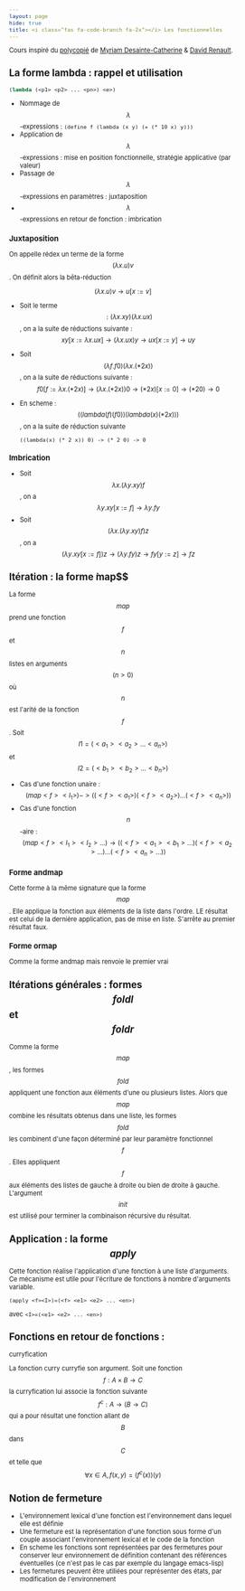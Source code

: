 ```yaml
---
layout: page
hide: true
title: <i class="fas fa-code-branch fa-2x"></i> Les fonctionnelles
---
```

<script type="text/javascript" async
  src="https://cdn.mathjax.org/mathjax/latest/MathJax.js?config=TeX-MML-AM_CHTML">
</script>

Cours inspiré du
[polycopié](https://www.labri.fr/perso/myriam/Enseignement/Scheme/scheme.pdf)
de [Myriam Desainte-Catherine](https://www.labri.fr/perso/myriam/) & [David Renault](https://www.labri.fr/perso/renault/working/index.php).

<style>
html {
 zoom: 0.80;
}
</style>

## <i class="fas fa-code-branch"></i> La forme lambda : rappel et utilisation

```lisp
(lambda (<p1> <p2> ... <pn>) <e>)
```

* Nommage de $$\lambda$$-expressions : `(define f (lambda (x y) (+ (* 10 x)
  y)))`
* Application de $$\lambda$$-expressions : mise en position fonctionnelle,
  stratégie applicative (par valeur) 
* Passage de $$\lambda$$-expressions en paramètres : juxtaposition 
* $$\lambda$$-expressions en retour de fonction : imbrication

### Juxtaposition

On appelle rédex un terme de la forme $$(\lambda x.u) v$$. On définit alors la
bêta-réduction 

$$(\lambda x.u) v \rightarrow u[x:=v]$$

* Soit le terme $$:(\lambda x.xy)(\lambda x.ux)$$, on a la suite de réductions
  suivante : $$xy[x:=\lambda x.ux] \rightarrow (\lambda x.ux)y \rightarrow
  ux[x:=y] \rightarrow uy$$
* Soit $$(\lambda f.f0)(\lambda x.(*2 x))$$, on a la suite de réductions
  suivante : $$f0[f:=\lambda x.(* 2x)]\rightarrow (\lambda x .(*2 x)) 0
  \rightarrow (* 2 x)[x:=0] \rightarrow (* 2 0) \rightarrow 0$$
* En scheme : $$((lambda(f) (f 0)) (lambda (x) (* 2 x)))$$, on a la suite de
  réduction suivante 
  
  ```
  ((lambda(x) (* 2 x)) 0) -> (* 2 0) -> 0
  ```

### Imbrication 

* Soit $$\lambda x.(\lambda y.xy)f$$, on a $$\lambda y . xy [x:=f]\rightarrow
  \lambda y.fy$$
* Soit $$(\lambda x.(\lambda y.xy)f)z$$, on a $$(\lambda y.xy [x:=f])z
  \rightarrow (\lambda y.fy) z \rightarrow fy[y:=z] \rightarrow fz$$
  
## <i class="fas fa-code-branch"></i> Itération : la forme ̀map$$

La forme $$map$$ prend une fonction $$f$$ et $$n$$ listes en arguments $$(n>0)$$ où
$$n$$ est l'arité de la fonction $$f$$. Soit $$I1=(<a_1> <a_2> ... <a_n>)$$ et $$I2 =
(<b_1> <b_2> ... <b_n>)$$
* Cas d'une fonction unaire : $$(map <f> <I_1>) -> ((<f> <a_1>)(<f> <a_2>) ... (<f>
  <a_n>))$$
* Cas d'une fonction $$n$$-aire : $$(map <f> <I_1> <I_2> ...) \rightarrow ((<f>
  <a_1> <b_1> ...)(<f> <a_2> ...)...(<f> <a_n> ...))$$
  
###  Forme andmap

Cette forme à la même signature que la forme $$map$$. Elle applique la fonction aux
éléments de la liste dans l'ordre. LE résultat est celui de la dernière
application, pas de mise en liste. S'arrête au premier résultat faux. 

### Forme ormap

Comme la forme andmap mais renvoie le premier vrai

## <i class="fas fa-code-branch"></i> Itérations générales : formes $$foldl$$ et $$foldr$$

Comme la forme $$map$$, les formes $$fold$$ appliquent une fonction aux éléments
d'une ou plusieurs listes. Alors que $$map$$ combine les résultats obtenus dans
une liste, les formes $$fold$$ les combinent d'une façon déterminé par leur
paramètre fonctionnel $$f$$. Elles appliquent $$f$$ aux éléments des listes de
gauche à droite ou bien de droite à gauche. L'argument $$init$$ est utilisé pour
terminer la combinaison récursive du résultat.

## <i class="fas fa-code-branch"></i> Application : la forme $$apply$$

Cette fonction réalise l'application d'une fonction à une liste d'arguments. Ce
mécanisme est utile pour l'écriture de fonctions à nombre d'arguments variable. 

```
(apply <f><I>)=(<f> <e1> <e2> ... <en>)
```

avec `<I>=(<e1> <e2> ... <en>)`


## <i class="fas fa-code-branch"></i> Fonctions en retour de fonctions :
curryfication

La fonction curry curryfie son argument. Soit une fonction $$f : A \times B
\rightarrow C$$ la curryfication lui associe la fonction suivante $$f^c : A
\rightarrow (B \rightarrow C)$$ qui a pour résultat une fonction allant de $$B$$
dans $$C$$ et telle que $$\forall x \in A, f(x,y) = (f^c(x))(y)$$ 


## <i class="fas fa-code-branch"></i> Notion de fermeture

* L'environnement lexical d'une fonction est l'environnement dans lequel elle
  est définie 
* Une fermeture est la représentation d'une fonction sous forme d'un couple
  associant l'environnement lexical et le code de la fonction 
* En scheme les fonctions sont représentées par des fermetures pour conserver
  leur environnement de définition contenant des références éventuelles (ce
  n'est pas le cas par exemple du langage emacs-lisp)
* Les fermetures peuvent être utiliées pour représenter des états, par
  modification de l'environnement 
  

